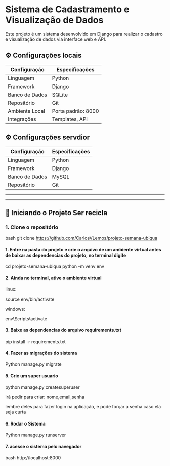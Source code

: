 # Sistema de Cadastramento e Visualização de Dados

Este projeto é um sistema desenvolvido em Django para realizar o cadastro e visualização de dados via interface web e API.

## ⚙ Configurações locais

| Configuração      | Especificações              |
|-------------------|-----------------------------|
| Linguagem         | Python                      |
| Framework         | Django                      |
| Banco de Dados    | SQLite                      |
| Repositório       | Git                         |
| Ambiente Local    | Porta padrão: 8000          |
| Integrações       | Templates, API              |

## ⚙ Configurações servdior

| Configuração      | Especificações              |
|-------------------|-----------------------------|
| Linguagem         | Python                      |
| Framework         | Django                      |
| Banco de Dados    | MySQL                       |
| Repositório       | Git                         |


---



---

## 🚀 Iniciando o Projeto Ser recicla

### 1. Clone o repositório

bash
git clone https://github.com/CarlosVLemos/projeto-semana-ubiqua 



#### 1. Entre na pasta do projeto e  crie o arquivo de um ambiente virtual antes de baixar as dependencias do projeto, no terminal digite

cd projeto-semana-ubiqua
python -m venv env




#### 2. Ainda no terminal, ative o ambiente virtual

linux:


source env/bin/activate



windows:

env\Scripts\activate


#### 3. Baixe as dependencias do arquivo requirements.txt

pip install -r requirements.txt


#### 4. Fazer as migrações do sistema

Python manage.py migrate



#### 5. Crie um super usuario 

python manage.py createsuperuser


irá pedir para criar: nome,email,senha

lembre deles para fazer login na aplicação, e pode forçar a senha caso ela seja curta


#### 6. Rodar o Sistema

Python manage.py runserver





#### 7. acesse o sistema pelo navegador
bash
http://localhost:8000
